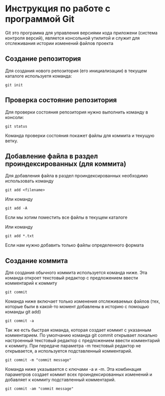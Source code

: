 # Инструкция по работе с программой Git
Git это программа для управления версиями кода приложени (система контроля версий), является консольной утилитой и служит для отслеживания истории изменений файлов проекта

## Создание репозитория

Для создания нового репозитория (его инициализации) в текущем каталоге используетя команда:

    git init

## Проверка состояние репозитория

Для проверки состояния репозитория нужно выполнить команду в консоли:

    git status

Команда проверки состояния покажет файлы для коммита и текущую ветку. 

## Добавление файла в раздел проиндексированных (для коммита)

Для добавления файла в раздел проиндексированных необходимо использовать команду

    git add <filename>

Или команду

    git add -A

Если мы хотим поместить все файлы в текущем каталоге

Или команду

    git add *.txt

Если нам нужно добавить только файлы определенного формата

## Создание коммита

Для создания обычного коммита используется команда ниже. Эта команда откроет текстовый редактор с предложением ввести комментарий к коммиту

    git commit

Команда ниже включает только изменения отслеживаемых файлов (тех, которые были в какой-то момент добавлены в историю с помощью команды git add)

    git commit -a

Так же есть быстрая команда, которая создает коммит с указанным комментарием. 
По умолчанию команда git commit открывает локально настроенный текстовый редактор с предложением ввести комментарий к коммиту. 
При передаче параметра -m текстовый редактор не открывается, а используется подставленный комментарий.

    git commit -m "commit message"

Команда ниже указывается с ключами -a и -m. 
Эта комбинация параметров создает коммит всех проиндексированных изменений и добавляет к коммиту подставленный комментарий.

    git commit -am "commit message"